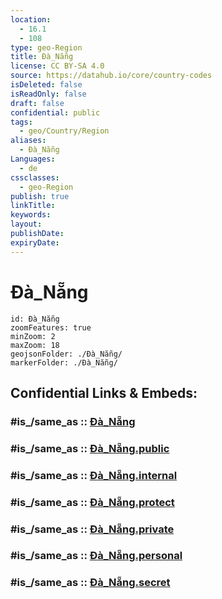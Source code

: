 ```yaml
---
location:
  - 16.1
  - 108
type: geo-Region
title: Đà_Nẵng
license: CC BY-SA 4.0
source: https://datahub.io/core/country-codes
isDeleted: false
isReadOnly: false
draft: false
confidential: public
tags:
  - geo/Country/Region
aliases:
  - Đà_Nẵng
Languages:
  - de
cssclasses:
  - geo-Region
publish: true
linkTitle:
keywords:
layout:
publishDate:
expiryDate:
---
```


# Đà_Nẵng

```leaflet
id: Đà_Nẵng
zoomFeatures: true 
minZoom: 2 
maxZoom: 18
geojsonFolder: ./Đà_Nẵng/
markerFolder: ./Đà_Nẵng/
```


## Confidential Links & Embeds: 

### #is_/same_as :: [Đà_Nẵng](/_Standards/Earth/Continent/Asia/Asia~South~East/Vietnam/Provinces~Vietnam/Đà_Nẵng.md) 

### #is_/same_as :: [Đà_Nẵng.public](/_public/Earth/Continent/Asia/Asia~South~East/Vietnam/Provinces~Vietnam/Đà_Nẵng.public.md) 

### #is_/same_as :: [Đà_Nẵng.internal](/_internal/Earth/Continent/Asia/Asia~South~East/Vietnam/Provinces~Vietnam/Đà_Nẵng.internal.md) 

### #is_/same_as :: [Đà_Nẵng.protect](/_protect/Earth/Continent/Asia/Asia~South~East/Vietnam/Provinces~Vietnam/Đà_Nẵng.protect.md) 

### #is_/same_as :: [Đà_Nẵng.private](/_private/Earth/Continent/Asia/Asia~South~East/Vietnam/Provinces~Vietnam/Đà_Nẵng.private.md) 

### #is_/same_as :: [Đà_Nẵng.personal](/_personal/Earth/Continent/Asia/Asia~South~East/Vietnam/Provinces~Vietnam/Đà_Nẵng.personal.md) 

### #is_/same_as :: [Đà_Nẵng.secret](/_secret/Earth/Continent/Asia/Asia~South~East/Vietnam/Provinces~Vietnam/Đà_Nẵng.secret.md)

